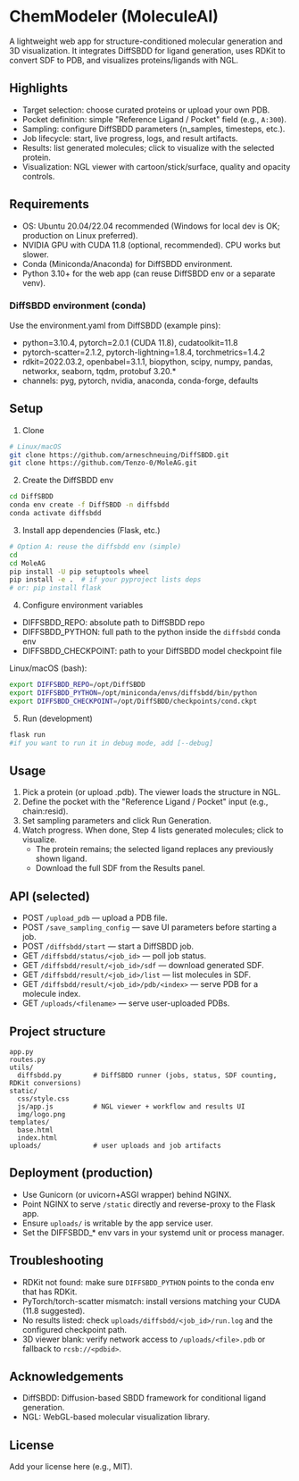 # ChemModeler (MoleculeAI)

A lightweight web app for structure-conditioned molecular generation and 3D visualization. It integrates DiffSBDD for ligand generation, uses RDKit to convert SDF to PDB, and visualizes proteins/ligands with NGL.

## Highlights
- Target selection: choose curated proteins or upload your own PDB.
- Pocket definition: simple "Reference Ligand / Pocket" field (e.g., `A:300`).
- Sampling: configure DiffSBDD parameters (n_samples, timesteps, etc.).
- Job lifecycle: start, live progress, logs, and result artifacts.
- Results: list generated molecules; click to visualize with the selected protein.
- Visualization: NGL viewer with cartoon/stick/surface, quality and opacity controls.

## Requirements
- OS: Ubuntu 20.04/22.04 recommended (Windows for local dev is OK; production on Linux preferred).
- NVIDIA GPU with CUDA 11.8 (optional, recommended). CPU works but slower.
- Conda (Miniconda/Anaconda) for DiffSBDD environment.
- Python 3.10+ for the web app (can reuse DiffSBDD env or a separate venv).

### DiffSBDD environment (conda)
Use the environment.yaml from DiffSBDD (example pins):
- python=3.10.4, pytorch=2.0.1 (CUDA 11.8), cudatoolkit=11.8
- pytorch-scatter=2.1.2, pytorch-lightning=1.8.4, torchmetrics=1.4.2
- rdkit=2022.03.2, openbabel=3.1.1, biopython, scipy, numpy, pandas, networkx, seaborn, tqdm, protobuf 3.20.*
- channels: pyg, pytorch, nvidia, anaconda, conda-forge, defaults

## Setup

1) Clone
```bash
# Linux/macOS
git clone https://github.com/arneschneuing/DiffSBDD.git
git clone https://github.com/Tenzo-0/MoleAG.git
```

2) Create the DiffSBDD env
```bash
cd DiffSBDD
conda env create -f DiffSBDD -n diffsbdd
conda activate diffsbdd
```

3) Install app dependencies (Flask, etc.)
```bash
# Option A: reuse the diffsbdd env (simple)
cd
cd MoleAG
pip install -U pip setuptools wheel
pip install -e .  # if your pyproject lists deps
# or: pip install flask
```

4) Configure environment variables
- DIFFSBDD_REPO: absolute path to DiffSBDD repo
- DIFFSBDD_PYTHON: full path to the python inside the `diffsbdd` conda env
- DIFFSBDD_CHECKPOINT: path to your DiffSBDD model checkpoint file

Linux/macOS (bash):
```bash
export DIFFSBDD_REPO=/opt/DiffSBDD
export DIFFSBDD_PYTHON=/opt/miniconda/envs/diffsbdd/bin/python
export DIFFSBDD_CHECKPOINT=/opt/DiffSBDD/checkpoints/cond.ckpt
```

5) Run (development)
```bash
flask run
#if you want to run it in debug mode, add [--debug]
```

## Usage
1. Pick a protein (or upload .pdb). The viewer loads the structure in NGL.
2. Define the pocket with the "Reference Ligand / Pocket" input (e.g., chain:resid).
3. Set sampling parameters and click Run Generation.
4. Watch progress. When done, Step 4 lists generated molecules; click to visualize.
   - The protein remains; the selected ligand replaces any previously shown ligand.
   - Download the full SDF from the Results panel.

## API (selected)
- POST `/upload_pdb` — upload a PDB file.
- POST `/save_sampling_config` — save UI parameters before starting a job.
- POST `/diffsbdd/start` — start a DiffSBDD job.
- GET `/diffsbdd/status/<job_id>` — poll job status.
- GET `/diffsbdd/result/<job_id>/sdf` — download generated SDF.
- GET `/diffsbdd/result/<job_id>/list` — list molecules in SDF.
- GET `/diffsbdd/result/<job_id>/pdb/<index>` — serve PDB for a molecule index.
- GET `/uploads/<filename>` — serve user-uploaded PDBs.

## Project structure
```
app.py
routes.py
utils/
  diffsbdd.py        # DiffSBDD runner (jobs, status, SDF counting, RDKit conversions)
static/
  css/style.css
  js/app.js          # NGL viewer + workflow and results UI
  img/logo.png
templates/
  base.html
  index.html
uploads/             # user uploads and job artifacts
```

## Deployment (production)
- Use Gunicorn (or uvicorn+ASGI wrapper) behind NGINX.
- Point NGINX to serve `/static` directly and reverse-proxy to the Flask app.
- Ensure `uploads/` is writable by the app service user.
- Set the DIFFSBDD_* env vars in your systemd unit or process manager.

## Troubleshooting
- RDKit not found: make sure `DIFFSBDD_PYTHON` points to the conda env that has RDKit.
- PyTorch/torch-scatter mismatch: install versions matching your CUDA (11.8 suggested).
- No results listed: check `uploads/diffsbdd/<job_id>/run.log` and the configured checkpoint path.
- 3D viewer blank: verify network access to `/uploads/<file>.pdb` or fallback to `rcsb://<pdbid>`.

## Acknowledgements
- DiffSBDD: Diffusion-based SBDD framework for conditional ligand generation.
- NGL: WebGL-based molecular visualization library.

## License
Add your license here (e.g., MIT).
